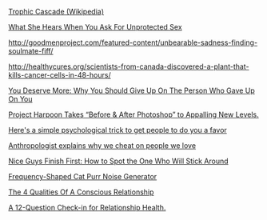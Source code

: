 <a href="https://en.wikipedia.org/wiki/Trophic_cascade" target="_blank">Trophic Cascade (Wikipedia)</a>

<a href="http://goodmenproject.com/featured-content/5-things-hears-ask-unprotected-sex-wcz/" target="_blank">What She Hears When You Ask For Unprotected Sex</a>

<a href="http://goodmenproject.com/featured-content/unbearable-sadness-finding-soulmate-fiff/" target="_blank">http://goodmenproject.com/featured-content/unbearable-sadness-finding-soulmate-fiff/</a>

<a href="http://healthycures.org/scientists-from-canada-discovered-a-plant-that-kills-cancer-cells-in-48-hours/" target="_blank">http://healthycures.org/scientists-from-canada-discovered-a-plant-that-kills-cancer-cells-in-48-hours/</a>

<a href="http://goodmenproject.com/featured-content/you-deserve-more-why-you-should-give-up-on-the-person-who-gave-up-on-you-dg/" target="_blank">You Deserve More: Why You Should Give Up On The Person Who Gave Up On You</a>

<a href="http://www.elephantjournal.com/2015/08/project-harpoon-takes-before-after-photoshop-to-appalling-new-levels/" target="_blank">Project Harpoon Takes “Before & After Photoshop” to Appalling New Levels.</a>

<a href="http://www.businessinsider.com/a-trick-to-get-people-to-do-you-a-favor-2015-8?utm_content=bufferc01ee&utm_medium=social&utm_source=facebook.com&utm_campaign=buffer" target="_blank">Here's a simple psychological trick to get people to do you a favor</a>

<a href="http://www.businessinsider.com/why-we-cheat-on-people-we-love-2015-4?utm_content=buffer1690d&utm_medium=social&utm_source=facebook.com&utm_campaign=buffer" target="_blank">Anthropologist explains why we cheat on people we love</a>

<a href="http://goodmenproject.com/featured-content/nice-guys-finish-first-how-to-spot-the-one-who-will-stick-around-kt/" target="_blank">Nice Guys Finish First: How to Spot the One Who Will Stick Around</a>

<a href="http://mynoise.net/NoiseMachines/catPurrNoiseGenerator.php" target="_blank">Frequency-Shaped Cat Purr Noise Generator</a>

<a href="http://www.mindbodygreen.com/0-21277/the-4-qualities-of-a-conscious-relationship.html" target="_blank">The 4 Qualities Of A Conscious Relationship</a>

<a href="http://www.elephantjournal.com/2014/12/a-12-question-check-in-for-relationship-health/" target="_blank">A 12-Question Check-in for Relationship Health.</a>